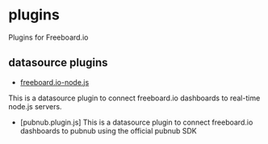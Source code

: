 plugins
=======

Plugins for Freeboard.io

## datasource plugins ##

- [freeboard.io-node.js](/datasources/plugin_nodejs_sample/README.md)

This is a datasource plugin to connect freeboard.io dashboards to real-time node.js servers.

- [pubnub.plugin.js] 
This is a datasource plugin to connect freeboard.io dashboards to pubnub using the official pubnub SDK
